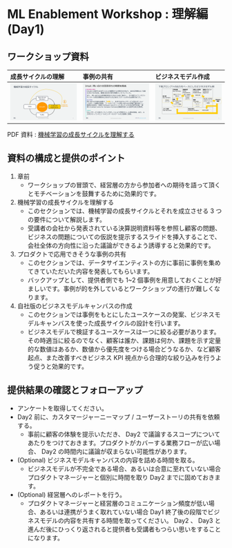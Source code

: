 # ML Enablement Workshop : 理解編 (Day1)

## ワークショップ資料

| 成長サイクルの理解 | 事例の共有 | ビジネスモデル作成 |
|:--------|:---------|:------|
| ![day1-part1.png](./assets/day1/day1-part1.png) | ![day1-part2.png](./assets/day1/day1-part2.png) |![day1-part1.png](./assets/day1/day1-part3.png) |

PDF 資料 : [機械学習の成長サイクルを理解する](../presentations/ml-enablement-01-architect.pdf)


## 資料の構成と提供のポイント

1. 章前
   * ワークショップの冒頭で、経営層の方から参加者への期待を語って頂くとモチベーションを鼓舞するために効果的です。
1. 機械学習の成長サイクルを理解する
   * このセクションでは、機械学習の成長サイクルとそれを成立させる 3 つの要件について解説します。
   * 受講者の会社から発表されている決算説明資料等を参照し顧客の問題、ビジネスの問題についての仮説を提示するスライドを挿入することで、会社全体の方向性に沿った議論ができるよう誘導すると効果的です。
2. プロダクトで応用できそうな事例の共有
   * このセクションでは、データサイエンティストの方に事前に事例を集めてきていただいた内容を発表してもらいます。
   * バックアップとして、提供者側でも 1~2 個事例を用意しておくことが好ましいです。事例が的を外しているとワークショップの進行が難しくなります。
3. 自社版のビジネスモデルキャンバスの作成
   * このセクションでは事例をもとにしたユースケースの発案、ビジネスモデルキャンバスを使った成長サイクルの設計を行います。
   * ビジネスモデルで検証するユースケースは一つに絞る必要があります。その時適当に絞るのでなく、顧客は誰か、課題は何か、課題を示す定量的な数値はあるか、数値から優先度をつける場合どうなるか、など顧客起点、また改善すべきビジネス KPI 視点から合理的な絞り込みを行うよう促うと効果的です。

## 提供結果の確認とフォローアップ

* アンケートを取得してください。
* Day2 前に、カスタマージャーニーマップ / ユーザーストーリの共有を依頼する。
   * 事前に顧客の体験を提示いただき、 Day2 で議論するスコープについてあたりをつけておきます。プロダクトがカバーする業務フローが広い場合、 Day2 の時間内に議論が収まらない可能性があります。
* (Optional) ビジネスモデルキャンバスの内容を詰める時間を取る。
   * ビジネスモデルが不完全である場合、あるいは合意に至れていない場合プロダクトマネージャーと個別に時間を取り Day2 までに固めておきます。
* (Optional) 経営層へのレポートを行う。
   * プロダクトマネージャーと経営層のコミュニケーション頻度が低い場合、あるいは連携がうまく取れていない場合 Day1 終了後の段階でビジネスモデルの内容を共有する時間を取ってください。 Day2 、 Day3 と進んだ後にひっくり返されると提供者も受講者もつらい思いをすることになります。
